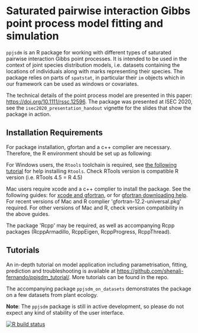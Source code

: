 # Saturated pairwise interaction Gibbs point process model fitting and simulation

`ppjsdm` is an R package for working with different types of saturated pairwise interaction Gibbs point processes.
It is intended to be used in the context of joint species distribution models, i.e. datasets containing the locations of individuals along with marks representing their species.
The package relies on parts of `spatstat`, in particular their `im` objects which in our framework can be used as windows or covariates.

The technical details of the point process model are presented in this paper: https://doi.org/10.1111/rssc.12596. 
The package was presented at ISEC 2020, see the `isec2020_presentation_handout` vignette for the slides that show the package in action.


## Installation Requirements
For package installation, gfortan and a c++ complier are necessary. Therefore, the R environment should be set up as following: 

For Windows users, the `Rtools` toolchain is required, see [the following tutorial](https://cran.r-project.org/bin/windows/Rtools/) for help installing `Rtools`. Check RTools version is compatible R version (i.e. RTools 4.5 = R 4.5)

Mac users require xcode and a c++ complier to install the package. See the following guides: for [xcode and gfortran](https://mac.r-project.org/tools/), or for [gfortran downloading help](https://cran.r-project.org/bin/macosx/tools/). For recent versions of Mac and R complier 'gfortran-12.2-universal.pkg' required. For other versions of Mac and R, check version compatibility in the above guides. 

The package 'Rcpp' may be required, as well as accompanying Rcpp packages (RcppArmadillo, RcppEigen, RcppProgress, RcppThread). 

## Tutorials 
An in-depth tutorial on model application including parametrisation, fitting, prediction and troubleshooting is available at <https://github.com/shenali-fernando/ppjsdm_tutorial/>. More tutorials can be found in the repo. 

The accompanying package `ppjsdm_on_datasets` demonstrates the package on a few datasets from plant ecology.


**Note**: The `ppjsdm` package is still in active development, so please do not expect any kind of stability of the user interface.



<!-- badges: start -->
  [![R build status](https://github.com/iflint1/ppjsdm/workflows/R-CMD-check/badge.svg)](https://github.com/iflint1/ppjsdm/actions)
<!-- badges: end -->
